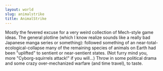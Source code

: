 ```yaml
---
layout: world
slug: animalstrike
title: AnimalStrike
---
```

Mostly the fevered excuse for a very weird collection of Mech-style game ideas.  The general plotline (which I know realize sounds like a really bad Japanese manga series or something): followed something of an near-total-ecological-collapse many of the remaining species of animals on Earth had been "uplifted" to sentient or near-sentient states.  (Not furry mind you, more "Cyborg-squirrels attack!" if you will...)  Throw in some political drama and some crazy over-mechanized warfare (and time travel), to taste.
